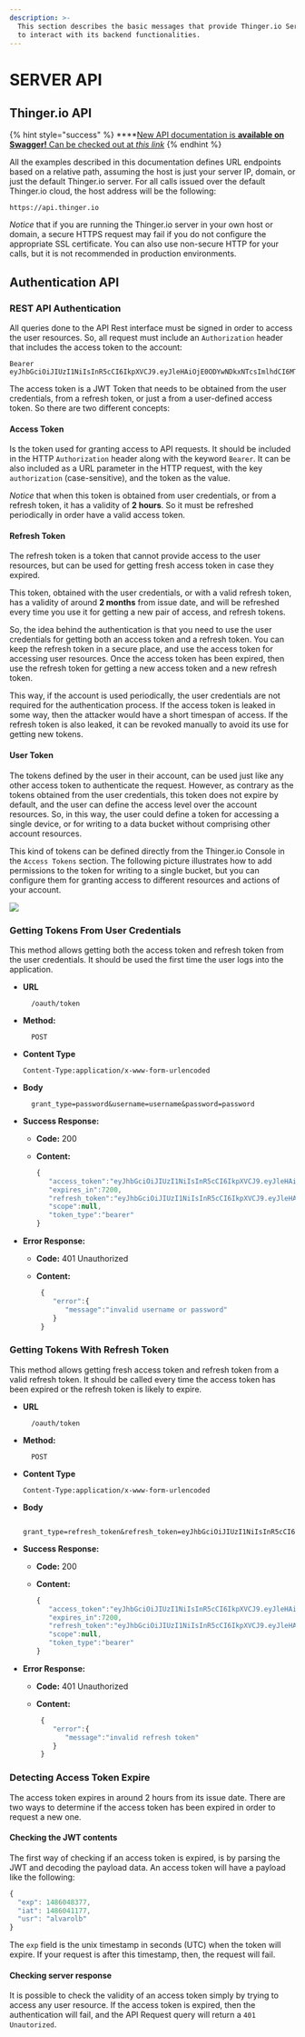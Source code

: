 ```yaml
---
description: >-
  This section describes the basic messages that provide Thinger.io Server API
  to interact with its backend functionalities.
---
```


# SERVER API

## Thinger.io API

{% hint style="success" %}
****[New API documentation is **available on Swagger!** Can be checked out at _this link_](https://console.thinger.io/swagger/index.html)
{% endhint %}

All the examples described in this documentation defines URL endpoints based on a relative path, assuming the host is just your server IP, domain, or just the default Thinger.io server. For all calls issued over the default Thinger.io cloud, the host address will be the following:

```
https://api.thinger.io
```

_Notice_ that if you are running the Thinger.io server in your own host or domain, a secure HTTPS request may fail if you do not configure the appropriate SSL certificate. You can also use non-secure HTTP for your calls, but it is not recommended in production environments.

## Authentication API

### REST API Authentication

All queries done to the API Rest interface must be signed in order to access the user resources. So, all request must include an `Authorization` header that includes the access token to the account:

```
Bearer eyJhbGciOiJIUzI1NiIsInR5cCI6IkpXVCJ9.eyJleHAiOjE0ODYwNDkxNTcsImlhdCI6MTQ4NjA0MTk1NywidXNyIjoianQifQ.pkyG43xiEhDtUHLxuycYv156FGuvNh6nDKQ07kGcaGk
```

The access token is a JWT Token that needs to be obtained from the user credentials, from a refresh token, or just a from a user-defined access token. So there are two different concepts:

#### Access Token

Is the token used for granting access to API requests. It should be included in the HTTP `Authorization` header along with the keyword `Bearer`. It can be also included as a URL parameter in the HTTP request, with the key `authorization` (case-sensitive), and the token as the value.

_Notice_ that when this token is obtained from user credentials, or from a refresh token, it has a validity of **2 hours**. So it must be refreshed periodically in order have a valid access token.

#### Refresh Token

The refresh token is a token that cannot provide access to the user resources, but can be used for getting fresh access token in case they expired.

This token, obtained with the user credentials, or with a valid refresh token, has a validity of around **2 months** from issue date, and will be refreshed every time you use it for getting a new pair of access, and refresh tokens.

So, the idea behind the authentication is that you need to use the user credentials for getting both an access token and a refresh token. You can keep the refresh token in a secure place, and use the access token for accessing user resources. Once the access token has been expired, then use the refresh token for getting a new access token and a new refresh token.

This way, if the account is used periodically, the user credentials are not required for the authentication process. If the access token is leaked in some way, then the attacker would have a short timespan of access. If the refresh token is also leaked, it can be revoked manually to avoid its use for getting new tokens.

#### User Token

The tokens defined by the user in their account, can be used just like any other access token to authenticate the request. However, as contrary as the tokens obtained from the user credentials, this token does not expire by default, and the user can define the access level over the account resources. So, in this way, the user could define a token for accessing a single device, or for writing to a data bucket without comprising other account resources.

This kind of tokens can be defined directly from the Thinger.io Console in the `Access Tokens` section. The following picture illustrates how to add permissions to the token for writing to a single bucket, but you can configure them for granting access to different resources and actions of your account.

![](../.gitbook/assets/token\_permission.png)

### Getting Tokens From User Credentials

This method allows getting both the access token and refresh token from the user credentials. It should be used the first time the user logs into the application.

*   **URL**

    ```
      /oauth/token
    ```
*   **Method:**

    ```
      POST
    ```
*   **Content Type**

    ```
    Content-Type:application/x-www-form-urlencoded
    ```
*   **Body**

    ```
      grant_type=password&username=username&password=password
    ```
* **Success Response:**
  * **Code:** 200
  *   **Content:**

      ```javascript
      {  
         "access_token":"eyJhbGciOiJIUzI1NiIsInR5cCI6IkpXVCJ9.eyJleHAiOjE0ODYwNDgzNzcsImlhdCI6MTQ4NjA0MTE3NywidXNyIjoianQifQ.A-Vh715P6GjFDBkbh6TmNGxiHWl0KjbDq8tM4qsmTaI",
         "expires_in":7200,
         "refresh_token":"eyJhbGciOiJIUzI1NiIsInR5cCI6IkpXVCJ9.eyJleHAiOjE0OTEzMTE1NzcsImlhdCI6MTQ4NjA0MTE3NywianRpIjoiNTg5MzMwNTkzOWNiZWY0YWEzMDE1YWJiIn0.5Voenem4D90zPNqiS1oVBfguDzygwNzgmcmEi-4N-8Q",
         "scope":null,
         "token_type":"bearer"
      }
      ```
* **Error Response:**
  * **Code:** 401 Unauthorized
  *   **Content:**&#x20;

      ```javascript
       {  
          "error":{  
             "message":"invalid username or password"
          }
       }
      ```

### Getting Tokens With Refresh Token

This method allows getting fresh access token and refresh token from a valid refresh token. It should be called every time the access token has been expired or the refresh token is likely to expire.

*   **URL**

    ```
      /oauth/token
    ```
*   **Method:**

    ```
      POST
    ```
*   **Content Type**

    ```
    Content-Type:application/x-www-form-urlencoded
    ```
*   **Body**

    ```
      grant_type=refresh_token&refresh_token=eyJhbGciOiJIUzI1NiIsInR5cCI6IkpXVCJ9.eyJleHAiOjE0OTEzMTIzNTcsImlhdCI6MTQ4NjA0MTk1NywianRpIjoiNTg5MzMzNjUzOWNiZWY0YWEzMDE1YWJjIn0.BYwRii9eL7jeQQQqMbuBEZAvwmmVRAU8kWYCNZEDn0s
    ```
* **Success Response:**
  * **Code:** 200
  *   **Content:**&#x20;

      ```javascript
      {  
         "access_token":"eyJhbGciOiJIUzI1NiIsInR5cCI6IkpXVCJ9.eyJleHAiOjE0ODYwNTY0MjYsImlhdCI6MTQ4NjA0OTIyNiwidXNyIjoianQifQ.H7G4N3MMHxUO2gPHzG0a9N1lZ5--Gt56CC4HOiFMKLE",
         "expires_in":7200,
         "refresh_token":"eyJhbGciOiJIUzI1NiIsInR5cCI6IkpXVCJ9.eyJleHAiOjE0OTEzMTk2MjYsImlhdCI6MTQ4NjA0OTIyNiwianRpIjoiNTg5MzMzNjUzOWNiZWY0YWEzMDE1YWJjIn0.dqxbZegv4oemeDK6czDzQLRfA3da6NShBcseNLTn33Q",
         "scope":null,
         "token_type":"bearer"
      }
      ```
* **Error Response:**
  * **Code:** 401 Unauthorized
  *   **Content:**&#x20;

      ```javascript
       {  
          "error":{  
             "message":"invalid refresh token"
          }
       }
      ```

### Detecting Access Token Expire

The access token expires in around 2 hours from its issue date. There are two ways to determine if the access token has been expired in order to request a new one.

#### Checking the JWT contents

The first way of checking if an access token is expired, is by parsing the JWT and decoding the payload data. An access token will have a payload like the following:

```javascript
{
  "exp": 1486048377,
  "iat": 1486041177,
  "usr": "alvarolb"
}
```

The `exp` field is the unix timestamp in seconds (UTC) when the token will expire. If your request is after this timestamp, then, the request will fail.

#### Checking server response

It is possible to check the validity of an access token simply by trying to access any user resource. If the access token is expired, then the authentication will fail, and the API Request query will return a `401 Unautorized`.

